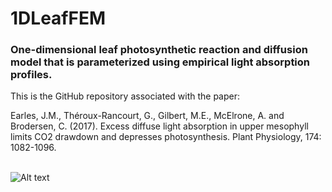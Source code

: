 # 1DLeafFEM
### One-dimensional leaf photosynthetic reaction and diffusion model that is parameterized using empirical light absorption profiles.

This is the GitHub repository associated with the paper:

Earles, J.M., Théroux-Rancourt, G., Gilbert, M.E., McElrone, A. and Brodersen, C. (2017). Excess diffuse light absorption in upper mesophyll limits CO2 drawdown and depresses photosynthesis. Plant Physiology, 174: 1082-1096.

<br> ![Alt text](imgs/LeafLightAbsorption.jpg?raw=true "2D Leaf Light Absorption") <br>
